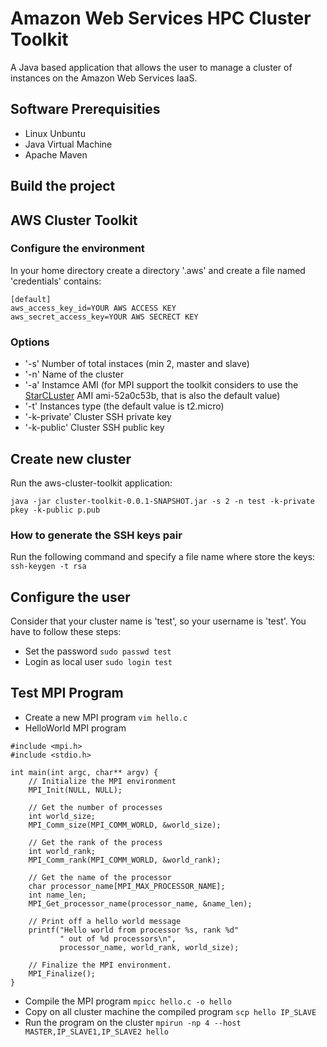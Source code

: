 # Amazon Web Services HPC Cluster Toolkit
A Java based application that allows the user to manage a cluster of instances on the Amazon Web Services IaaS.

## Software Prerequisities 
- Linux Unbuntu
- Java Virtual Machine
- Apache Maven

## Build the project

## AWS Cluster Toolkit 

### Configure the environment
In your home directory create a directory '.aws' and create a file named 'credentials' contains:
```
[default]
aws_access_key_id=YOUR AWS ACCESS KEY
aws_secret_access_key=YOUR AWS SECRECT KEY
```

### Options
- '-s'          Number of total instaces (min 2, master and slave)
- '-n'          Name of the cluster
- '-a'          Instamce AMI (for MPI support the toolkit considers to use the [StarCLuster](http://star.mit.edu/cluster/) AMI ami-52a0c53b, that is also the default value)
- '-t'         Instances type (the default value is t2.micro)
- '-k-private' Cluster SSH private key 
- '-k-public'  Cluster SSH  public key

## Create new cluster
Run the aws-cluster-toolkit application:

```
java -jar cluster-toolkit-0.0.1-SNAPSHOT.jar -s 2 -n test -k-private pkey -k-public p.pub
```

### How to generate the SSH keys pair

Run the following command and specify a file name where store the keys:
```ssh-keygen -t rsa```


## Configure the user
Consider that your cluster name is 'test', so your username is 'test'. You have to follow these steps:
- Set the password
```sudo passwd test```
- Login as local user
```sudo login test```

## Test MPI Program
- Create a new MPI program
```vim hello.c```
- HelloWorld MPI program
```
#include <mpi.h>
#include <stdio.h>

int main(int argc, char** argv) {
    // Initialize the MPI environment
    MPI_Init(NULL, NULL);

    // Get the number of processes
    int world_size;
    MPI_Comm_size(MPI_COMM_WORLD, &world_size);

    // Get the rank of the process
    int world_rank;
    MPI_Comm_rank(MPI_COMM_WORLD, &world_rank);

    // Get the name of the processor
    char processor_name[MPI_MAX_PROCESSOR_NAME];
    int name_len;
    MPI_Get_processor_name(processor_name, &name_len);

    // Print off a hello world message
    printf("Hello world from processor %s, rank %d"
           " out of %d processors\n",
           processor_name, world_rank, world_size);

    // Finalize the MPI environment.
    MPI_Finalize();
}
```
- Compile the MPI program 
```mpicc hello.c -o hello```
- Copy on all cluster machine the compiled program
```scp hello IP_SLAVE```
- Run the program on the cluster
```mpirun -np 4 --host MASTER,IP_SLAVE1,IP_SLAVE2 hello```
